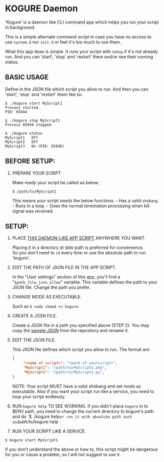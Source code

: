 # KOGURE Daemon

'Kogure' is a daemon like CLI command app which helps you run your script in background. 

This is a simple alternate command script in case you have no access to use `system.d` nor `init.d` or feel it's too much to use them.

What this app does is simple. It runs your script with `nohup` if it's not already run. And you can 'start', 'stop' and 'restart' them and/or see their running status.

## BASIC USAGE

Define in the JSON file which script you allow to run. And then you can 'start', 'stop' and 'restart' them like so:

```ShellSession
$ ./kogure start MyScript1
Process started.
PID: 65944
```

```ShellSession
$ ./kogure stop MyScript1
Process 65944 stopped.
```

```ShellSession
$ ./kogure status
MyScript1	Off
MyScript2	Off
MyScript3	On (PID: 65946)
```


## BEFORE SETUP:

1. PREPARE YOUR SCRIPT

    Make ready your script be called as below:
    
    ```
    $ /path/to/MyScript1
    ```
    
    This means your script needs the below functions:
        - Has a valid `shebang`.
        - Runs in a loop.
        - Does the normal termination processing when kill signal was received. 

## SETUP:

1. PLACE [THIS DAEMON-LIKE APP SCRIPT](https://github.com/KEINOS/kogure/blob/master/kogure) ANYWHERE YOU WANT.

    Placing it in a directory at `$ENV` path is preferred for convenience.  
    So you don't need to `cd` every time or use the absolute path to run 'kogure'.

2. EDIT THE PATH OF JSON FILE IN THE APP SCRIPT.

    In the "User settings" section of this app, you'll find a "`$path_file_json_allow`"  variable. This variable defines the path to your JSON file.
    Change the path you prefer.

3. CHANGE MODE AS EXECUTABLE.

    Such as `$ sudo chmod +x kogure`.

5. CREATE A JOSN FILE.

    Create a JSON file in a path you specified above (STEP 2). You may copy the [sample JSON](https://github.com/KEINOS/kogure/blob/master/sample-kogure_allow.json) from the repository and rename it.

6. EDIT THE JSON FILE.

    This JSON file defines which script you allow to run. The format are:

    ```json
    {
         "<name of script>": "<path of yourscript>",
         "MyScript1": "/path/to/MyScript1.php",
         "MyScript2": "/path/to/MyScript1.py",
    }
    ```

    NOTE: Your script MUST have a valid shebang and set mode as executable.
    Also if you want your script run like a service, you need to loop your
    script endlessly.

7. RUN `kogure help` TO SEE WORKING.
    If you didn't place `kogure` in to $ENV path, you need to change the
    current directory to kogure's path and do `$ ./kogure help` or run
    it with absolute path such as `/path/to/kogure help`.

8. RUN YOUR SCRIPT LIKE A SERVICE.

```
$ kogure start MyScript1
```

If you don't understand the above or how to, this script might be dangerous
 for you or cause a problem, so I will not suggest to use it.

